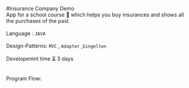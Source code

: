 #Insurance Company Demo<br/>
App for a school course :school_satchel: which helps you buy insurances and shows all the purchases of the past.<br/><br/> 
Language : `JAVA`<br/><br/>
Design-Patterns: `MVC` , `Adapter` ,`Singelton`<br/><br/>
Developemnt time :hourglass_flowing_sand:  3 days<br/><br/>

Program Flow: <br/><br/>
